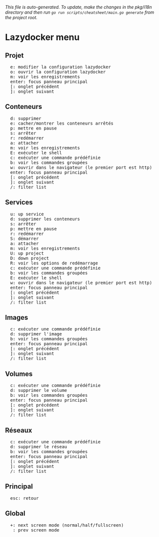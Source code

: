 _This file is auto-generated. To update, make the changes in the pkg/i18n directory and then run `go run scripts/cheatsheet/main.go generate` from the project root._

# Lazydocker menu

## Projet

<pre>
  <kbd>e</kbd>: modifier la configuration lazydocker
  <kbd>o</kbd>: ouvrir la configuration lazydocker
  <kbd>m</kbd>: voir les enregistrements
  <kbd>enter</kbd>: focus panneau principal
  <kbd>[</kbd>: onglet précédent
  <kbd>]</kbd>: onglet suivant
</pre>

## Conteneurs

<pre>
  <kbd>d</kbd>: supprimer
  <kbd>e</kbd>: cacher/montrer les conteneurs arrêtés
  <kbd>p</kbd>: mettre en pause
  <kbd>s</kbd>: arrêter
  <kbd>r</kbd>: redémarrer
  <kbd>a</kbd>: attacher
  <kbd>m</kbd>: voir les enregistrements
  <kbd>E</kbd>: exécuter le shell
  <kbd>c</kbd>: exécuter une commande prédéfinie
  <kbd>b</kbd>: voir les commandes groupées
  <kbd>w</kbd>: ouvrir dans le navigateur (le premier port est http)
  <kbd>enter</kbd>: focus panneau principal
  <kbd>[</kbd>: onglet précédent
  <kbd>]</kbd>: onglet suivant
  <kbd>/</kbd>: filter list
</pre>

## Services

<pre>
  <kbd>u</kbd>: up service
  <kbd>d</kbd>: supprimer les conteneurs
  <kbd>s</kbd>: arrêter
  <kbd>p</kbd>: mettre en pause
  <kbd>r</kbd>: redémarrer
  <kbd>S</kbd>: démarrer
  <kbd>a</kbd>: attacher
  <kbd>m</kbd>: voir les enregistrements
  <kbd>U</kbd>: up project
  <kbd>D</kbd>: down project
  <kbd>R</kbd>: voir les options de redémarrage
  <kbd>c</kbd>: exécuter une commande prédéfinie
  <kbd>b</kbd>: voir les commandes groupées
  <kbd>E</kbd>: exécuter le shell
  <kbd>w</kbd>: ouvrir dans le navigateur (le premier port est http)
  <kbd>enter</kbd>: focus panneau principal
  <kbd>[</kbd>: onglet précédent
  <kbd>]</kbd>: onglet suivant
  <kbd>/</kbd>: filter list
</pre>

## Images

<pre>
  <kbd>c</kbd>: exécuter une commande prédéfinie
  <kbd>d</kbd>: supprimer l'image
  <kbd>b</kbd>: voir les commandes groupées
  <kbd>enter</kbd>: focus panneau principal
  <kbd>[</kbd>: onglet précédent
  <kbd>]</kbd>: onglet suivant
  <kbd>/</kbd>: filter list
</pre>

## Volumes

<pre>
  <kbd>c</kbd>: exécuter une commande prédéfinie
  <kbd>d</kbd>: supprimer le volume
  <kbd>b</kbd>: voir les commandes groupées
  <kbd>enter</kbd>: focus panneau principal
  <kbd>[</kbd>: onglet précédent
  <kbd>]</kbd>: onglet suivant
  <kbd>/</kbd>: filter list
</pre>

## Réseaux

<pre>
  <kbd>c</kbd>: exécuter une commande prédéfinie
  <kbd>d</kbd>: supprimer le réseau
  <kbd>b</kbd>: voir les commandes groupées
  <kbd>enter</kbd>: focus panneau principal
  <kbd>[</kbd>: onglet précédent
  <kbd>]</kbd>: onglet suivant
  <kbd>/</kbd>: filter list
</pre>

## Principal

<pre>
  <kbd>esc</kbd>: retour
</pre>

## Global

<pre>
  <kbd>+</kbd>: next screen mode (normal/half/fullscreen)
  <kbd>_</kbd>: prev screen mode
</pre>
